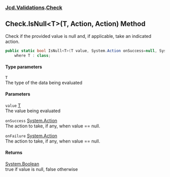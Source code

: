 ### [Jcd.Validations](Jcd_Validations.md 'Jcd.Validations').[Check](Jcd_Validations_Check.md 'Jcd.Validations.Check')
## Check.IsNull&lt;T&gt;(T, Action, Action) Method
Check if the provided value is null and, if applicable, take an indicated action.  
```csharp
public static bool IsNull<T>(T value, System.Action onSuccess=null, System.Action onFailure=null)
    where T : class;
```
#### Type parameters
<a name='Jcd_Validations_Check_IsNull_T_(T_System_Action_System_Action)_T'></a>
`T`  
The type of the data being evaluated
  
#### Parameters
<a name='Jcd_Validations_Check_IsNull_T_(T_System_Action_System_Action)_value'></a>
`value` [T](Jcd_Validations_Check_IsNull_T_(T_System_Action_System_Action).md#Jcd_Validations_Check_IsNull_T_(T_System_Action_System_Action)_T 'Jcd.Validations.Check.IsNull&lt;T&gt;(T, System.Action, System.Action).T')  
The value being evaluated
  
<a name='Jcd_Validations_Check_IsNull_T_(T_System_Action_System_Action)_onSuccess'></a>
`onSuccess` [System.Action](https://docs.microsoft.com/en-us/dotnet/api/System.Action 'System.Action')  
The action to take, if any, when value == null.
  
<a name='Jcd_Validations_Check_IsNull_T_(T_System_Action_System_Action)_onFailure'></a>
`onFailure` [System.Action](https://docs.microsoft.com/en-us/dotnet/api/System.Action 'System.Action')  
The action to take, if any, when value == null.
  
#### Returns
[System.Boolean](https://docs.microsoft.com/en-us/dotnet/api/System.Boolean 'System.Boolean')  
true if value is null, false otherwise
